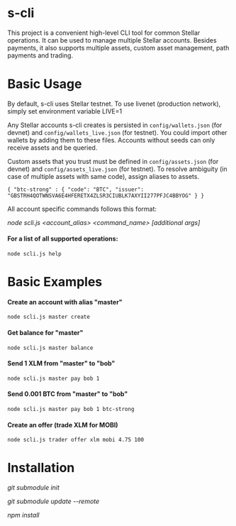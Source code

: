 # s-cli
This project is a convenient high-level CLI tool for common Stellar operations. It can be used to manage multiple Stellar accounts. Besides payments, it also supports multiple assets, custom asset management, path payments and trading.

# Basic Usage
By default, s-cli uses Stellar testnet. To use livenet (production network), simply set environment variable LIVE=1

Any Stellar accounts s-cli creates is persisted in `config/wallets.json` (for devnet) and `config/wallets_live.json` (for testnet). You could import other wallets by adding them to these files. Accounts without seeds can only receive assets and be queried.

Custom assets that you trust must be defined in `config/assets.json` (for devnet) and `config/assets_live.json` (for testnet). To resolve ambiguity (in case of multiple assets with same code), assign aliases to assets.

`
{
    "btc-strong" : {
        "code": "BTC",
        "issuer": "GBSTRH4QOTWNSVA6E4HFERETX4ZLSR3CIUBLK7AXYII277PFJC4BBYOG"
    }
}
`


All account specific commands follows this format:

*node scli.js <account_alias> <command_name> [additional args]*

#### For a list of all supported operations:
`node scli.js help`

# Basic Examples
#### Create an account with alias "master"
`node scli.js master create`

#### Get balance for "master"
`node scli.js master balance`

#### Send 1 XLM from "master" to "bob"
`node scli.js master pay bob 1`

#### Send 0.001 BTC from "master" to "bob"
`node scli.js master pay bob 1 btc-strong`

#### Create an offer (trade XLM for MOBI)
`node scli.js trader offer xlm mobi 4.75 100`

# Installation
*git submodule init*

*git submodule update --remote*

*npm install*

